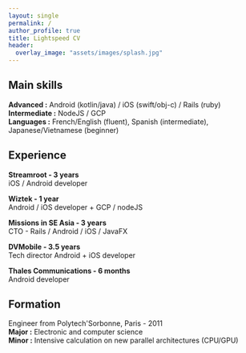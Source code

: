 ```yaml
---
layout: single
permalink: /
author_profile: true
title: Lightspeed CV
header:
  overlay_image: "assets/images/splash.jpg"
---
```


## Main skills

**Advanced :** Android (kotlin/java) / iOS (swift/obj-c) / Rails (ruby)  
**Intermediate :** NodeJS / GCP  
**Languages :** French/English (fluent), Spanish (intermediate), Japanese/Vietnamese (beginner)

## Experience

**Streamroot - 3 years**  
iOS / Android developer

**Wiztek - 1 year**  
Android / iOS developer + GCP / nodeJS

**Missions in SE Asia - 3 years**  
CTO - Rails / Android / iOS / JavaFX

**DVMobile - 3.5 years**  
Tech director Android + iOS developer

**Thales Communications - 6 months**  
Android developer

## Formation

Engineer from Polytech'Sorbonne, Paris - 2011  
**Major :** Electronic and computer science  
**Minor :** Intensive calculation on new parallel architectures (CPU/GPU)